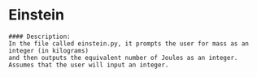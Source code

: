 
# Einstein

    #### Description:
    In the file called einstein.py, it prompts the user for mass as an integer (in kilograms) 
    and then outputs the equivalent number of Joules as an integer. Assumes that the user will input an integer.